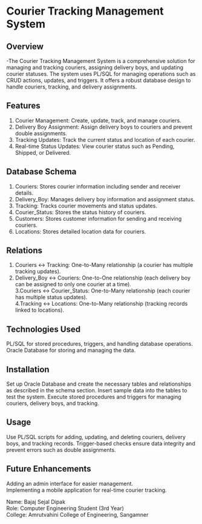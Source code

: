 
# Courier Tracking Management System
## Overview
-The Courier Tracking Management System is a comprehensive solution for managing and tracking couriers, assigning delivery boys, and updating courier statuses. The 
 system uses PL/SQL for managing operations such as CRUD actions, updates, and triggers. It offers a robust database design to handle couriers, tracking, and 
 delivery assignments.

## Features
1. Courier Management: Create, update, track, and manage couriers.<br />
2. Delivery Boy Assignment: Assign delivery boys to couriers and prevent double assignments.<br />
3. Tracking Updates: Track the current status and location of each courier.<br />
4. Real-time Status Updates: View courier status such as Pending, Shipped, or Delivered.<br />

## Database Schema
1. Couriers: Stores courier information including sender and receiver details.<br />
2. Delivery_Boy: Manages delivery boy information and assignment status.<br />
3. Tracking: Tracks courier movements and status updates.<br />
4. Courier_Status: Stores the status history of couriers.<br />
5. Customers: Stores customer information for sending and receiving couriers.<br />
6. Locations: Stores detailed location data for couriers.<br />

## Relations
1. Couriers ↔ Tracking: One-to-Many relationship (a courier has multiple tracking updates).<br />
2. Delivery_Boy ↔ Couriers: One-to-One relationship (each delivery boy can be assigned to only one courier at a time).<br />
3.Couriers ↔ Courier_Status: One-to-Many relationship (each courier has multiple status updates).<br />
4.Tracking ↔ Locations: One-to-Many relationship (tracking records linked to locations).<br />

## Technologies Used
PL/SQL for stored procedures, triggers, and handling database operations.
Oracle Database for storing and managing the data.

## Installation
Set up Oracle Database and create the necessary tables and relationships as described in the schema section.
Insert sample data into the tables to test the system.
Execute stored procedures and triggers for managing couriers, delivery boys, and tracking.

## Usage
Use PL/SQL scripts for adding, updating, and deleting couriers, delivery boys, and tracking records.
Trigger-based checks ensure data integrity and prevent errors such as double assignments.

## Future Enhancements
Adding an admin interface for easier management.<br />
Implementing a mobile application for real-time courier tracking.<br />

Name: Bajaj Sejal Dipak<br />
Role: Computer Engineering Student (3rd Year)<br />
College: Amrutvahini College of Engineering, Sangamner<br />
